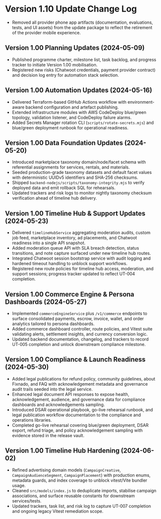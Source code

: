 # Version 1.10 Update Change Log

- Removed all provider phone app artifacts (documentation, evaluations, tests, and UI assets) from the update package to reflect the retirement of the provider mobile experience.

## Version 1.00 Planning Updates (2024-05-09)
- Published programme charter, milestone list, task backlog, and progress tracker to initiate Version 1.00 mobilisation.
- Registered new risks (Chatwoot credentials, payment provider contract) and decision log entry for automation stack selection.

## Version 1.00 Automation Updates (2024-05-16)
- Delivered Terraform-based GitHub Actions workflow with environment-aware backend configuration and artefact publishing.
- Extended infrastructure modules with AWS CodeDeploy blue/green topology, validation listener, and CodeDeploy failure alarms.
- Added Secrets Manager rotation CLI (`scripts/rotate-secrets.mjs`) and blue/green deployment runbook for operational readiness.

## Version 1.00 Data Foundation Updates (2024-05-20)
- Introduced marketplace taxonomy domain/node/facet schema with referential assignments for services, rentals, and materials.
- Seeded production-grade taxonomy datasets and default facet values with deterministic UUIDv5 identifiers and SHA-256 checksums.
- Shipped `backend-nodejs/scripts/taxonomy-integrity.mjs` to verify deployed data and emit rollback SQL for rehearsals.
- Updated trackers and risk logs to monitor nightly taxonomy checksum verification ahead of timeline hub delivery.

## Version 1.00 Timeline Hub & Support Updates (2024-05-23)
- Delivered `timelineHubService` aggregating moderation audits, custom job feed, marketplace inventory, ad placements, and Chatwoot readiness into a single API snapshot.
- Added moderation queue API with SLA breach detection, status transitions, and note capture surfaced under new timeline hub routes.
- Integrated Chatwoot session bootstrap service with audit logging and hardened timeout handling to unblock support workflows.
- Registered new route policies for timeline hub access, moderation, and support sessions; progress tracker updated to reflect UT-004 completion.

## Version 1.00 Commerce Engine & Persona Dashboards (2024-05-27)
- Implemented `commerceEngineService` plus `/v1/commerce` endpoints to surface consolidated payments, escrow, invoice, wallet, and order analytics tailored to persona dashboards.
- Added commerce dashboard controller, route policies, and Vitest suite validating alerts, settlement insights, and currency conversion logic.
- Updated backend documentation, changelog, and trackers to record UT-005 completion and unlock downstream compliance milestone.

## Version 1.00 Compliance & Launch Readiness (2024-05-30)
- Added legal publications for refund policy, community guidelines, about Fixnado, and FAQ with acknowledgement metadata and governance audit trails seeded into the legal service.
- Enhanced legal document API responses to expose health, acknowledgement, audience, and governance data for compliance dashboards and acknowledgements sampling.
- Introduced DSAR operational playbook, go-live rehearsal runbook, and legal publication workflow documentation to the compliance and operations libraries.
- Completed go-live rehearsal covering blue/green deployment, DSAR export, refund triage, and policy acknowledgement sampling with evidence stored in the release vault.

## Version 1.00 Timeline Hub Hardening (2024-06-02)
- Refined advertising domain models (`CampaignCreative`, `CampaignAudienceSegment`, `CampaignPlacement`) with production enums, metadata guards, and index coverage to unblock vitest/Vite bundler usage.
- Cleaned `src/models/index.js` to deduplicate imports, stabilise campaign associations, and surface reusable constants for downstream services/tests.
- Updated trackers, task list, and risk log to capture UT-007 completion and ongoing legacy Vitest remediation scope.
